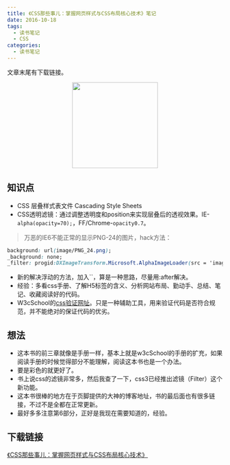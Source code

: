 ```yaml
---
title: 《CSS那些事儿：掌握网页样式与CSS布局核心技术》笔记
date: 2016-10-18
tags: 
  - 读书笔记
  - CSS 
categories: 
  - 读书笔记
---
```


文章末尾有下载链接。

<!--more-->

<img src="/images/blog/CSS那些事儿.png" style="width:200px;margin:0 auto;display:block;">

## 知识点

- CSS 层叠样式表文件 Cascading Style Sheets
- CSS透明滤镜：通过调整透明度和position来实现层叠后的透视效果。IE-`alpha(opacity=70);`，FF/Chrome-`opacity0.7`。

> 万恶的IE6不能正常的显示PNG-24的图片，hack方法：

```css
background: url(image/PNG_24.png);
_background: none;
_filter: progid:DXImageTransform.Microsoft.AlphaImageLoader(src = 'image/PNG_24.png' , sizingMethod = 'crop');
```

- 新的解决浮动的方法，加入\`\`，算是一种思路，尽量用:after解决。
- 经验：多看css手册、了解H5标签的含义、分析网站布局、勤动手、总结、笔记、收藏阅读好的代码。
- W3cSchool的[css验证网址][1]。只是一种辅助工具，用来验证代码是否符合规范，并不能绝对的保证代码的优劣。

## 想法

- 这本书的前三章就像是手册一样，基本上就是w3cSchool的手册的扩充，如果阅读手册的时候觉得部分不能理解，阅读这本书也是一个办法。
- 要是彩色的就更好了。
- 书上说css的滤镜非常多，然后我查了一下，css3已经推出滤镜（Filter）这个新功能。
- 这本书很棒的地方在于页脚提供的大神的博客地址，书的最后面也有很多链接，不过不是全都在正常更新。
- 最好多多注意第6部分，正好是我现在需要知道的，经验。

## 下载链接

[《CSS那些事儿：掌握网页样式与CSS布局核心技术》][2]

  [1]: https://jigsaw.w3.org/css-validator/#validate_by_uri
  [2]: http://pan.baidu.com/s/1eSA1vnc
